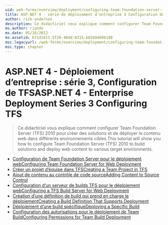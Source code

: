 ```yaml
---
uid: web-forms/overview/deployment/configuring-team-foundation-server-for-web-deployment/index
title: ASP.NET 4 - série de déploiement d’entreprise 3 Configuration de TFS | Microsoft Docs
author: rick-anderson
description: Ce didacticiel vous explique comment configurer Team Foundation Server (TFS) 2010 pour créer des solutions et de déployer le contenu web dans différents environnements cibles.
ms.author: riande
ms.date: 05/16/2012
ms.assetid: b71d1611-5f26-40dd-8315-b65b9d69b198
msc.legacyurl: /web-forms/overview/deployment/configuring-team-foundation-server-for-web-deployment
msc.type: chapter
---
```

<a name="aspnet-4---enterprise-deployment-series-3-configuring-tfs"></a><span data-ttu-id="b4d2a-103">ASP.NET 4 - Déploiement d’entreprise : série 3, Configuration de TFS</span><span class="sxs-lookup"><span data-stu-id="b4d2a-103">ASP.NET 4 - Enterprise Deployment Series 3 Configuring TFS</span></span>
====================
> <span data-ttu-id="b4d2a-104">Ce didacticiel vous explique comment configurer Team Foundation Server (TFS) 2010 pour créer des solutions et de déployer le contenu web dans différents environnements cibles.</span><span class="sxs-lookup"><span data-stu-id="b4d2a-104">This tutorial will show you how to configure Team Foundation Server (TFS) 2010 to build solutions and deploy web content to various target environments.</span></span>


- [<span data-ttu-id="b4d2a-105">Configuration de Team Foundation Server pour le déploiement web</span><span class="sxs-lookup"><span data-stu-id="b4d2a-105">Configuring Team Foundation Server for Web Deployment</span></span>](configuring-team-foundation-server-for-web-deployment.md)
- [<span data-ttu-id="b4d2a-106">Créer un projet d’équipe dans TFS</span><span class="sxs-lookup"><span data-stu-id="b4d2a-106">Creating a Team Project in TFS</span></span>](creating-a-team-project-in-tfs.md)
- [<span data-ttu-id="b4d2a-107">Ajout de contenu au contrôle de code source</span><span class="sxs-lookup"><span data-stu-id="b4d2a-107">Adding Content to Source Control</span></span>](adding-content-to-source-control.md)
- [<span data-ttu-id="b4d2a-108">Configuration d’un serveur de builds TFS pour le déploiement web</span><span class="sxs-lookup"><span data-stu-id="b4d2a-108">Configuring a TFS Build Server for Web Deployment</span></span>](configuring-a-tfs-build-server-for-web-deployment.md)
- [<span data-ttu-id="b4d2a-109">Création d’une définition de build qui prend en charge le déploiement</span><span class="sxs-lookup"><span data-stu-id="b4d2a-109">Creating a Build Definition That Supports Deployment</span></span>](creating-a-build-definition-that-supports-deployment.md)
- [<span data-ttu-id="b4d2a-110">Déploiement d’une build spécifique</span><span class="sxs-lookup"><span data-stu-id="b4d2a-110">Deploying a Specific Build</span></span>](deploying-a-specific-build.md)
- [<span data-ttu-id="b4d2a-111">Configuration des autorisations pour le déploiement de Team Build</span><span class="sxs-lookup"><span data-stu-id="b4d2a-111">Configuring Permissions for Team Build Deployment</span></span>](configuring-permissions-for-team-build-deployment.md)

